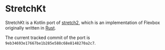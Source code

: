 # StretchKt

StretchKt is a Kotlin port of [stretch2](https://github.com/DioxusLabs/stretch), which is an implementation of Flexbox
originally written in [Rust](https://www.rust-lang.org).

The current tracked commit of the port is `9eb34693e17667be1b285e588c68e8148270a2c7`.